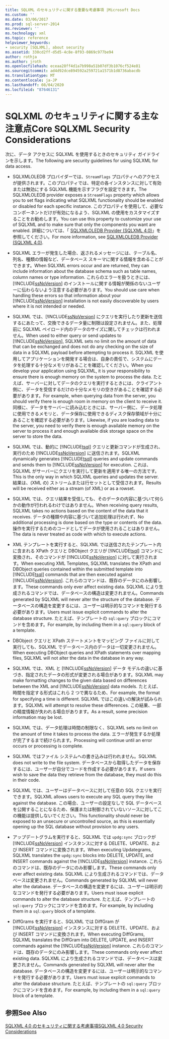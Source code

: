 ```yaml
---
title: SQLXML のセキュリティに関する重要な考慮事項 |Microsoft Docs
ms.custom: ''
ms.date: 03/06/2017
ms.prod: sql-server-2014
ms.reviewer: ''
ms.technology: xml
ms.topic: reference
helpviewer_keywords:
- security [SQLXML], about security
ms.assetid: 330cd2ff-d5d5-4c8e-8f93-0869c977be94
author: rothja
ms.author: jroth
ms.openlocfilehash: eceaa28ff4d1a7b998a51b07df3b1076cf524e81
ms.sourcegitcommit: ad4d92dce894592a259721a1571b1d8736abacdb
ms.translationtype: MT
ms.contentlocale: ja-JP
ms.lasthandoff: 08/04/2020
ms.locfileid: "87646131"
---
```

# <a name="core-sqlxml-security-considerations"></a><span data-ttu-id="944a5-102">SQLXML のセキュリティに関する主な注意点</span><span class="sxs-lookup"><span data-stu-id="944a5-102">Core SQLXML Security Considerations</span></span>
  <span data-ttu-id="944a5-103">次に、データ アクセスに SQLXML を使用するときのセキュリティ ガイドラインを示します。</span><span class="sxs-lookup"><span data-stu-id="944a5-103">The following are security guidelines for using SQLXML for data access.</span></span>  
  
-   <span data-ttu-id="944a5-104">SQLXMLOLEDB プロバイダーでは、`StreamFlags` プロパティへのアクセスが提供されます。このプロパティでは、特定の各インスタンスに対して有効または無効にする SQLXML 機能を示すフラグを設定できます。</span><span class="sxs-lookup"><span data-stu-id="944a5-104">The SQLXMLOLEDB provider exposes a `StreamFlags` property which allows you to set flags indicating what SQLXML functionality should be enabled or disabled for each specific instance.</span></span> <span data-ttu-id="944a5-105">このプロパティを使用して、必要なコンポーネントだけが有効になるよう、SQLXML の使用をカスタマイズすることをお勧めします。</span><span class="sxs-lookup"><span data-stu-id="944a5-105">You can use this property to customize your use of SQLXML and to make sure that only the components you want are enabled.</span></span> <span data-ttu-id="944a5-106">詳細については、「 [SQLXMLOLEDB Provider &#40;SQLXML 4.0&#41;](../../../database-engine/dev-guide/sqlxmloledb-provider-sqlxml-4-0.md)」を参照してください。</span><span class="sxs-lookup"><span data-stu-id="944a5-106">For more information, see [SQLXMLOLEDB Provider &#40;SQLXML 4.0&#41;](../../../database-engine/dev-guide/sqlxmloledb-provider-sqlxml-4-0.md).</span></span>  
  
-   <span data-ttu-id="944a5-107">SQLXML エラーが発生した場合、返されるメッセージには、テーブル名、列名、種類の情報など、データベース スキーマに関する情報を含めることができます。</span><span class="sxs-lookup"><span data-stu-id="944a5-107">When SQLXML errors occur and are returned, they can include information about the database schema such as table names, column names or type information.</span></span> <span data-ttu-id="944a5-108">これらのエラーを扱うときには、[!INCLUDE[ssNoVersion](../../../includes/ssnoversion-md.md)] のインストールに関する情報が関係のないユーザーに伝わらないよう注意する必要があります。</span><span class="sxs-lookup"><span data-stu-id="944a5-108">You should use care when handling these errors so that information about your [!INCLUDE[ssNoVersion](../../../includes/ssnoversion-md.md)] installation is not easily discoverable by users where it is not intended or needed.</span></span>  
  
-   <span data-ttu-id="944a5-109">SQLXML では、[!INCLUDE[ssNoVersion](../../../includes/ssnoversion-md.md)] にクエリを実行したり更新を送信するにあたって、交換できるデータ量に制限は設定されません。また、処理前に SQLXML ペイロード内のデータのサイズに関してチェックは行われません。</span><span class="sxs-lookup"><span data-stu-id="944a5-109">When used to either query or send updates to [!INCLUDE[ssNoVersion](../../../includes/ssnoversion-md.md)], SQLXML sets no limit on the amount of data that can be exchanged and does not do any checking on the size of data in a SQLXML payload before attempting to process it.</span></span> <span data-ttu-id="944a5-110">SQLXML を使用してアプリケーションを開発する場合は、自身の責任で、システムにデータを処理する十分なメモリがあることを確認してください。</span><span class="sxs-lookup"><span data-stu-id="944a5-110">When you develop your application using SQLXML, it is your responsibility to ensure there is enough memory on the system to process the data.</span></span> <span data-ttu-id="944a5-111">たとえば、サーバーに対してデータのクエリを実行するときには、クライアント側に、データを受信するだけの十分なメモリの空きがあることを確認する必要があります。</span><span class="sxs-lookup"><span data-stu-id="944a5-111">For example, when querying data from the server, you should verify there is enough room in memory on the client to receive it.</span></span> <span data-ttu-id="944a5-112">同様に、データをサーバーに読み込むときには、サーバー側に、データ処理に使用できるメモリと、データ保存に使用できるディスク保存領域が十分にあることを確認する必要があります。</span><span class="sxs-lookup"><span data-stu-id="944a5-112">Likewise, if you are loading data to the server, you need to verify there is enough available memory on the server to process it and enough available disk storage space on the server to store the data.</span></span>  
  
-   <span data-ttu-id="944a5-113">SQLXML では、動的に [!INCLUDE[tsql](../../../includes/tsql-md.md)] クエリと更新コマンドが生成され、実行のため [!INCLUDE[ssNoVersion](../../../includes/ssnoversion-md.md)] に送信されます。</span><span class="sxs-lookup"><span data-stu-id="944a5-113">SQLXML dynamically generates [!INCLUDE[tsql](../../../includes/tsql-md.md)] queries and update commands and sends them to [!INCLUDE[ssNoVersion](../../../includes/ssnoversion-md.md)] for execution.</span></span> <span data-ttu-id="944a5-114">これは、SQLXML がサーバーにクエリを実行して更新を適用する唯一の方法です。</span><span class="sxs-lookup"><span data-stu-id="944a5-114">This is the only way in which SQLXML queries and updates the server.</span></span> <span data-ttu-id="944a5-115">結果は、(XML の) ストリームまたは行セットとして受信されます。</span><span class="sxs-lookup"><span data-stu-id="944a5-115">Results will be received either as a stream (of XML) or as a rowset.</span></span>  
  
-   <span data-ttu-id="944a5-116">SQLXML では、クエリ結果を受信しても、そのデータの内容に基づいて何らかの動作が行われるわけではありません。</span><span class="sxs-lookup"><span data-stu-id="944a5-116">When receiving query results, SQLXML takes no actions based on the content of the data that it receives.</span></span> <span data-ttu-id="944a5-117">データの種類や内容に基づいて追加処理は行われず、</span><span class="sxs-lookup"><span data-stu-id="944a5-117">No additional processing is done based on the type or contents of the data.</span></span> <span data-ttu-id="944a5-118">操作を実行するためのコードとしてデータが使用されることはありません。</span><span class="sxs-lookup"><span data-stu-id="944a5-118">The data is never treated as code with which to execute actions.</span></span>  
  
-   <span data-ttu-id="944a5-119">XML テンプレートを実行すると、SQLXML では送信されたテンプレート内に含まれる XPath クエリと DBObject クエリが [!INCLUDE[tsql](../../../includes/tsql-md.md)] コマンドに変換され、そのコマンドが [!INCLUDE[ssNoVersion](../../../includes/ssnoversion-md.md)] に対して実行されます。</span><span class="sxs-lookup"><span data-stu-id="944a5-119">When executing XML Templates, SQLXML translates the XPath and DBObject queries contained within the submitted template into [!INCLUDE[tsql](../../../includes/tsql-md.md)] commands that are then executed against [!INCLUDE[ssNoVersion](../../../includes/ssnoversion-md.md)].</span></span> <span data-ttu-id="944a5-120">これらのコマンドは、既存のデータにのみ影響します。</span><span class="sxs-lookup"><span data-stu-id="944a5-120">These commands only ever affect existing data.</span></span> <span data-ttu-id="944a5-121">SQLXML により生成されるコマンドでは、データベースの構造は変更されません。</span><span class="sxs-lookup"><span data-stu-id="944a5-121">Commands generated by SQLXML will never alter the structure of the database.</span></span> <span data-ttu-id="944a5-122">データベースの構造を変更するには、ユーザーは明示的なコマンドを発行する必要があります。</span><span class="sxs-lookup"><span data-stu-id="944a5-122">Users must issue explicit commands to alter the database structure.</span></span> <span data-ttu-id="944a5-123">たとえば、テンプレートの `sql:query` ブロックにコマンドを含めます。</span><span class="sxs-lookup"><span data-stu-id="944a5-123">For example, by including them in a `sql:query` block of a template.</span></span>  
  
-   <span data-ttu-id="944a5-124">DBObject クエリと XPath ステートメントをマッピング ファイルに対して実行しても、SQLXML でデータベース内のデータは一切変更されません。</span><span class="sxs-lookup"><span data-stu-id="944a5-124">When executing DBObject queries and XPath statements over mapping files, SQLXML will not alter the data in the database in any way.</span></span>  
  
-   <span data-ttu-id="944a5-125">SQLXML では、XML と [!INCLUDE[ssNoVersion](../../../includes/ssnoversion-md.md)] データ モデルの違いに基づき、指定されたデータの形式が変更される場合があります。</span><span class="sxs-lookup"><span data-stu-id="944a5-125">SQLXML may make formatting changes to the given data based on differences between the XML and [!INCLUDE[ssNoVersion](../../../includes/ssnoversion-md.md)] data models.</span></span> <span data-ttu-id="944a5-126">たとえば、時間を指定する形式はこれら 2 つで異なるため、</span><span class="sxs-lookup"><span data-stu-id="944a5-126">For example, the format for specifying a time is different.</span></span> <span data-ttu-id="944a5-127">SQLXML ではこの違いの解決が試みられます。</span><span class="sxs-lookup"><span data-stu-id="944a5-127">SQLXML will attempt to resolve these differences.</span></span> <span data-ttu-id="944a5-128">この結果、一部の精度情報が失われる場合があります。</span><span class="sxs-lookup"><span data-stu-id="944a5-128">As a result, some precision information may be lost.</span></span>  
  
-   <span data-ttu-id="944a5-129">SQLXML では、データ処理は時間の制限なく、</span><span class="sxs-lookup"><span data-stu-id="944a5-129">SQLXML sets no limit on the amount of time it takes to process the data.</span></span> <span data-ttu-id="944a5-130">エラーが発生するか処理が完了するまで続けられます。</span><span class="sxs-lookup"><span data-stu-id="944a5-130">Processing will continue until an error occurs or processing is complete.</span></span>  
  
-   <span data-ttu-id="944a5-131">SQLXML ではファイル システムへの書き込みは行われません。</span><span class="sxs-lookup"><span data-stu-id="944a5-131">SQLXML does not write to the file system.</span></span> <span data-ttu-id="944a5-132">データベースから取得したデータを保存するには、ユーザーが自分でコードを作成する必要があります。</span><span class="sxs-lookup"><span data-stu-id="944a5-132">If users wish to save the data they retrieve from the database, they must do this in their code.</span></span>  
  
-   <span data-ttu-id="944a5-133">SQLXML では、ユーザーはデータベースに対して任意の SQL クエリを実行できます。</span><span class="sxs-lookup"><span data-stu-id="944a5-133">SQLXML allows users to execute any SQL query they like against the database.</span></span> <span data-ttu-id="944a5-134">この場合、ユーザーの設定なしで SQL データベースを公開することになるため、保護または制御されていないソースに対してこの機能は提供しないでください。</span><span class="sxs-lookup"><span data-stu-id="944a5-134">This functionality should never be exposed to an unsecure or uncontrolled source, as this is essentially opening up the SQL database without provision to any users.</span></span>  
  
-   <span data-ttu-id="944a5-135">アップデートグラムを実行すると、SQLXML では `updg:sync` ブロックが [!INCLUDE[ssNoVersion](../../../includes/ssnoversion-md.md)] インスタンスに対する DELETE、UPDATE、および INSERT コマンドに変換されます。</span><span class="sxs-lookup"><span data-stu-id="944a5-135">When executing Updategrams, SQLXML translates the `updg:sync` blocks into DELETE, UPDATE, and INSERT commands against the [!INCLUDE[ssNoVersion](../../../includes/ssnoversion-md.md)] instance.</span></span> <span data-ttu-id="944a5-136">これらのコマンドは、既存のデータにのみ影響します。</span><span class="sxs-lookup"><span data-stu-id="944a5-136">These commands only ever affect existing data.</span></span> <span data-ttu-id="944a5-137">SQLXML により生成されるコマンドでは、データベースは変更されません。</span><span class="sxs-lookup"><span data-stu-id="944a5-137">Commands generated by SQLXML will never alter the database.</span></span> <span data-ttu-id="944a5-138">データベースの構造を変更するには、ユーザーは明示的なコマンドを発行する必要があります。</span><span class="sxs-lookup"><span data-stu-id="944a5-138">Users must issue explicit commands to alter the database structure.</span></span> <span data-ttu-id="944a5-139">たとえば、テンプレートの `sql:query` ブロックにコマンドを含めます。</span><span class="sxs-lookup"><span data-stu-id="944a5-139">For example, by including them in a `sql:query` block of a template.</span></span>  
  
-   <span data-ttu-id="944a5-140">DiffGrams を実行すると、SQLXML では DiffGram が [!INCLUDE[ssNoVersion](../../../includes/ssnoversion-md.md)] インスタンスに対する DELETE、UPDATE、および INSERT コマンドに変換されます。</span><span class="sxs-lookup"><span data-stu-id="944a5-140">When executing DiffGrams, SQLXML translates the DiffGram into DELETE, UPDATE, and INSERT commands against the [!INCLUDE[ssNoVersion](../../../includes/ssnoversion-md.md)] instance.</span></span> <span data-ttu-id="944a5-141">これらのコマンドは、既存のデータにのみ影響します。</span><span class="sxs-lookup"><span data-stu-id="944a5-141">These commands only ever affect existing data.</span></span> <span data-ttu-id="944a5-142">SQLXML により生成されるコマンドでは、データベースは変更されません。</span><span class="sxs-lookup"><span data-stu-id="944a5-142">Commands generated by SQLXML will never alter the database.</span></span> <span data-ttu-id="944a5-143">データベースの構造を変更するには、ユーザーは明示的なコマンドを発行する必要があります。</span><span class="sxs-lookup"><span data-stu-id="944a5-143">Users must issue explicit commands to alter the database structure.</span></span> <span data-ttu-id="944a5-144">たとえば、テンプレートの `sql:query` ブロックにコマンドを含めます。</span><span class="sxs-lookup"><span data-stu-id="944a5-144">For example, by including them in a `sql:query` block of a template.</span></span>  
  
## <a name="see-also"></a><span data-ttu-id="944a5-145">参照</span><span class="sxs-lookup"><span data-stu-id="944a5-145">See Also</span></span>  
 [<span data-ttu-id="944a5-146">SQLXML 4.0 のセキュリティに関する考慮事項</span><span class="sxs-lookup"><span data-stu-id="944a5-146">SQLXML 4.0 Security Considerations</span></span>](sqlxml-4-0-security-considerations.md)  
  
  
